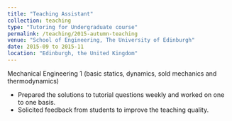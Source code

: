 ```yaml
---
title: "Teaching Assistant"
collection: teaching
type: "Tutoring for Undergraduate course"
permalink: /teaching/2015-autumn-teaching
venue: "School of Engineering, The University of Edinburgh"
date: 2015-09 to 2015-11
location: "Edinburgh, the United Kingdom"
---
```


Mechanical Engineering 1 (basic statics, dynamics, sold mechanics and thermodynamics)

* Prepared the solutions to tutorial questions weekly and worked on one to one basis.
* Solicited feedback from students to improve the teaching quality.